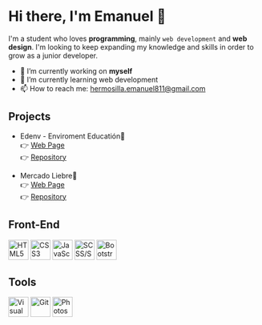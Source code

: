 # Hi there, I'm Emanuel 👋

I'm a student who loves **programming**, mainly `web development` and **web design**. I'm looking to keep expanding my knowledge and skills in order to grow as a junior developer.

- 🔭 I’m currently working on **myself**
- 🌱 I’m currently learning web development
- 📫 How to reach me: [hermosilla.emanuel811@gmail.com](mailto:hermosilla.emanuel811@gmail.com)

## Projects

- Edenv - Enviroment Educatión🌳  
    👉 [Web Page](https://edenv.netlify.app)  
    👉 [Repository](https://github.com/Em40a/Edenv)

- Mercado Liebre🐰  
    👉 [Web Page](https://store-mercadoliebre.netlify.app)  
    👉 [Repository](https://github.com/Em40a/Mercado-Liebre)

## Front-End 

<div>
    <img height="40px" alt="HTML5" src="https://cdn-icons-png.flaticon.com/512/732/732212.png">
    <img height="40px" alt="CSS3" src="https://cdn-icons-png.flaticon.com/512/732/732190.png">
    <img height="40px" alt="JavaScript ES6" src="https://cdn-icons-png.flaticon.com/512/5968/5968292.png">
    <img height="40px" alt="SCSS/SASS" src="https://cdn-icons-png.flaticon.com/512/5968/5968358.png">
    <img height="40px" alt="Bootstrap" src="https://cdn.worldvectorlogo.com/logos/bootstrap-5-1.svg">
</div>

## Tools 

<div>
    <img height="40px" alt="Visual Studio Code" src="https://cdn.worldvectorlogo.com/logos/visual-studio-code-1.svg">
    <img height="40px" alt="Git"  src="https://cdn.worldvectorlogo.com/logos/git-icon.svg">
    <img height="40px" alt="Photoshop cc" src="https://cdn.worldvectorlogo.com/logos/adobe-photoshop-2.svg">
</div>
